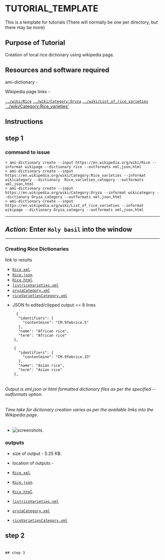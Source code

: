 # TUTORIAL_TEMPLATE

This is a template for tutorials (There will normally be one per directory, but there may be more)

## Purpose of Tutorial

Creation of local rice dictionary using wikipedia page. 

## Resources and software required

ami-dictionary - 

Wikipedia page links - 

[`../wiki/Rice`](https://en.wikipedia.org/wiki/Rice)
[`../wiki/Category:Oryza`](https://en.wikipedia.org/wiki/Category:Oryza)
[`../wiki/List_of_rice_varieties`](https://en.wikipedia.org/wiki/List_of_rice_varieties)
[`../wiki/Category:Rice_varieties'](https://en.wikipedia.org/wiki/Category:Rice_varieties)


## Instructions

## step 1
### command to issue

```
> ami-dictionary create --input https://en.wikipedia.org/wiki/Rice --informat wikipage --dictionary rice --outformats xml,json,html
> ami-dictionary create --input https://en.wikipedia.org/wiki/Category:Rice_varieties --informat wikicategory --dictionary  Rice_varieties_category --outformats xml,json,html
> ami-dictionary create --input https://en.wikipedia.org/wiki/Category:Oryza --informat wikicategory --dictionary Oryza_category --outformats xml,json,html
> ami-dictionary create --input https://en.wikipedia.org/wiki/List_of_rice_varieties --informat wikipage --dictionary Oryza_category --outformats xml,json,html
```

---
*Action:* Enter `Holy basil` into the window
---
---

  

### Creating Rice Dictionaries 
link to results
* [`Rice.xml`](https://github.com/petermr/tigr2ess/blob/master/crops/rice/Rice.xml). 
* [`Rice.json`](https://github.com/petermr/tigr2ess/blob/master/crops/rice/Rice.xml).
* [`Rice.html`](https://github.com/petermr/tigr2ess/blob/master/crops/rice/Rice.html).
* [`listriceVarieties.xml`](https://github.com/petermr/tigr2ess/blob/master/crops/rice/listriceVarieties.xml)
* [`oryzaCategory.xml`](https://github.com/petermr/tigr2ess/blob/master/crops/rice/oryzaCategory.xml)
* [`riceVarietiesCategory.xml`](https://github.com/petermr/tigr2ess/blob/master/crops/rice/riceVarietiesCategory.xml)

- JSON fo edited/clipped output <= 8 lines
```
     {
      "identifiers": {
        "contentmine": "CM.9febrice.5"
      },
      "name": "African rice",
      "term": "African rice"
    },
   
    {
      "identifiers": {
        "contentmine": "CM.9febrice.33"
      },
      "name": "Asian rice",
      "term": "Asian rice"
    },
    
 ```
 
 ###### Output is xml,json or html formatted dictionary files as per the specified --outformats option.
 ###### Time take for dictionary creation varies as per the available links into the Wikipedia page.
 
 
 * ![screenshots](https://github.com/petermr/tigr2ess/blob/master/crops/rice/ricejson.png).
 

### outputs
* size of output - 5.25 KB.
* location of outputs - 

* [`Rice.xml`](https://github.com/petermr/tigr2ess/blob/master/crops/rice/Rice.xml). 
* [`Rice.json`](https://github.com/petermr/tigr2ess/blob/master/crops/rice/Rice.xml).
* [`Rice.html`](https://github.com/petermr/tigr2ess/blob/master/crops/rice/Rice.html).
* [`listriceVarieties.xml`](https://github.com/petermr/tigr2ess/blob/master/crops/rice/listriceVarieties.xml)
* [`oryzaCategory.xml`](https://github.com/petermr/tigr2ess/blob/master/crops/rice/oryzaCategory.xml)
* [`riceVarietiesCategory.xml`](https://github.com/petermr/tigr2ess/blob/master/crops/rice/riceVarietiesCategory.xml)

## step 2
###
```

## step 3
